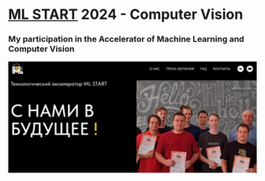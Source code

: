 # [ML START](https://mlstart.ru/#rec800779511) 2024 - Computer Vision
### My participation in the Accelerator of Machine Learning and Computer Vision
![](images/ML-START.png)